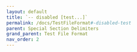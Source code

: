 ```yaml
---
layout: default
title: `-- disabled [test...]`
permalink: /docs/TestFileFormat#-disabled-test
parent: Special Section Delimiters
grand_parent: Test File Format
nav_order: 2
---
```

